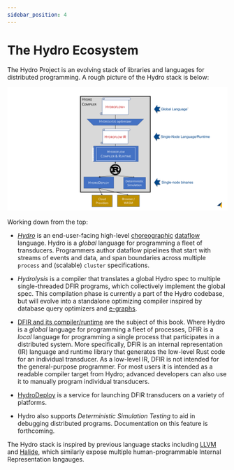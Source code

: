 ```yaml
---
sidebar_position: 4
---
```


# The Hydro Ecosystem
The Hydro Project is an evolving stack of libraries and languages for distributed programming.
A rough picture of the Hydro stack is below:

![Hydro Stack](./img/hydro_stack.png)

Working down from the top:

- [*Hydro*](../hydro) is an end-user-facing high-level [choreographic](https://en.wikipedia.org/wiki/Choreographic_programming) [dataflow](https://en.wikipedia.org/wiki/Dataflow_programming) language. Hydro is a *global* language for programming a fleet of transducers. Programmers author dataflow pipelines that start with streams of events and data, and span boundaries across multiple `process` and (scalable) `cluster` specifications.

- *Hydrolysis* is a compiler that translates a global Hydro spec to multiple single-threaded DFIR programs, which collectively implement the global spec.
This compilation phase is currently a part of the Hydro codebase, but will evolve into a standalone optimizing compiler inspired by database query optimizers and [e-graphs](https://en.wikipedia.org/wiki/E-graph).

- [DFIR and its compiler/runtime](https://github.com/hydro-project/hydroflow/tree/main/hydroflow) are the subject of this book. 
Where Hydro is a *global* language for programming a fleet of processes, DFIR is a *local* language for programming a single process that participates in a distributed system. More specifically, DFIR is an internal representation (IR) language and runtime library that generates the low-level Rust code for an individual transducer. As a low-level IR, DFIR is not intended for the general-purpose programmer. For most users it is intended as a readable compiler target from Hydro; advanced developers can also use it to manually program individual transducers.

- [HydroDeploy](../deploy) is a service for launching DFIR transducers on a variety of platforms.

- Hydro also supports *Deterministic Simulation Testing* to aid in debugging distributed programs. Documentation on this feature is forthcoming.

The Hydro stack is inspired by previous language stacks including [LLVM](https://llvm.org) and [Halide](https://halide-lang.org), which similarly expose multiple human-programmable Internal Representation langauges.
